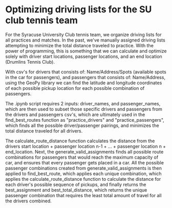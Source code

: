 # Optimizing driving lists for the SU club tennis team

For the Syracuse University Club tennis team, we organize driving lists for all practices and matches. In the past, we've manually assigned driving lists attempting to minimize the total distance traveled to practice. With the power of programming, this is something that we can calculate and optimize solely with driver start locations, passenger locations, and an end location (Drumlins Tennis Club). 

With csv's for drivers that consists of: Name/Address/Spots (available spots in the car for passengers), and passengers that consists of: Name/Address, using the GeoPy library we can find the latitude and longitude coordinates of each possible pickup location for each possible combination of passengers. 

The .ipynb script requires 2 inputs: driver_names, and passenger_names, which are then used to subset those specific drivers and passengers from the drivers and passengers csv's, which are ultimately used in the find_best_routes function as "practice_drivers" and "practice_passengers", which finds all the possible driver/passenger pairings, and minimizes the total distance traveled for all drivers. 

The calculate_route_distance function calculates the distance from the drivers start location + passenger location n-1 + ... + passenger location n + end_location. Next, the generate_valid_assignments finds all possible route combinations for passengers that would reach the maximum capacity of car, and ensures that every passenger gets placed in a car. All the possible passenger combinations created from generate_valid_assignments is then applied to find_best_route, which applies each unique combination, which applies the calculate_route_distance function to calculate the distance for each driver's possible sequence of pickups, and finally returns the best_assignment and best_total_distance, which returns the unique passenger combination that requires the least total amount of travel for all the drivers combined. 
